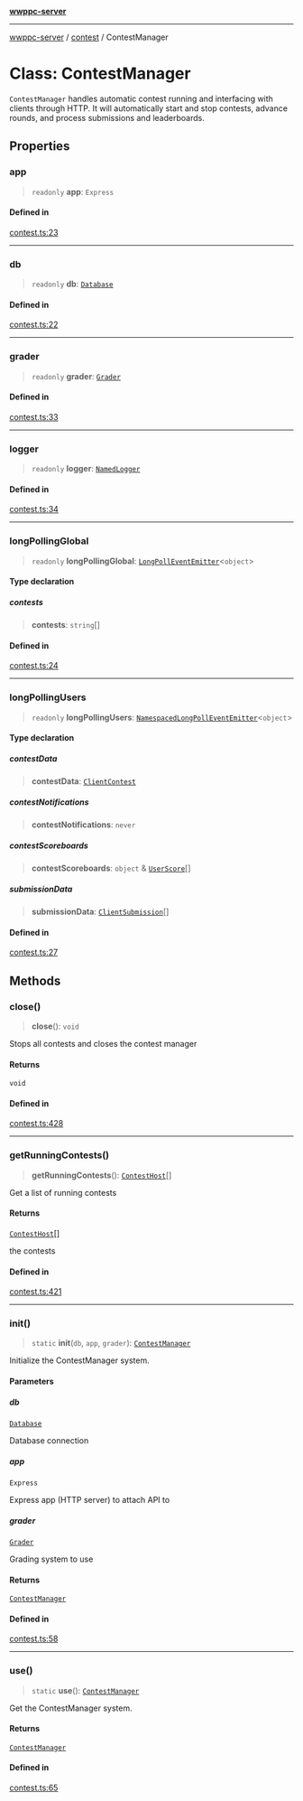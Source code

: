 [**wwppc-server**](../../README.md)

***

[wwppc-server](../../modules.md) / [contest](../README.md) / ContestManager

# Class: ContestManager

`ContestManager` handles automatic contest running and interfacing with clients through HTTP.
It will automatically start and stop contests, advance rounds, and process submissions and leaderboards.

## Properties

### app

> `readonly` **app**: `Express`

#### Defined in

[contest.ts:23](https://github.com/WWPPC/WWPPC-server/blob/2dee3653c422ea6b91c8bffad27d9e2a1aa16711/src/contest.ts#L23)

***

### db

> `readonly` **db**: [`Database`](../../database/classes/Database.md)

#### Defined in

[contest.ts:22](https://github.com/WWPPC/WWPPC-server/blob/2dee3653c422ea6b91c8bffad27d9e2a1aa16711/src/contest.ts#L22)

***

### grader

> `readonly` **grader**: [`Grader`](../../grader/classes/Grader.md)

#### Defined in

[contest.ts:33](https://github.com/WWPPC/WWPPC-server/blob/2dee3653c422ea6b91c8bffad27d9e2a1aa16711/src/contest.ts#L33)

***

### logger

> `readonly` **logger**: [`NamedLogger`](../../log/classes/NamedLogger.md)

#### Defined in

[contest.ts:34](https://github.com/WWPPC/WWPPC-server/blob/2dee3653c422ea6b91c8bffad27d9e2a1aa16711/src/contest.ts#L34)

***

### longPollingGlobal

> `readonly` **longPollingGlobal**: [`LongPollEventEmitter`](../../netUtil/classes/LongPollEventEmitter.md)\<`object`\>

#### Type declaration

##### contests

> **contests**: `string`[]

#### Defined in

[contest.ts:24](https://github.com/WWPPC/WWPPC-server/blob/2dee3653c422ea6b91c8bffad27d9e2a1aa16711/src/contest.ts#L24)

***

### longPollingUsers

> `readonly` **longPollingUsers**: [`NamespacedLongPollEventEmitter`](../../netUtil/classes/NamespacedLongPollEventEmitter.md)\<`object`\>

#### Type declaration

##### contestData

> **contestData**: [`ClientContest`](../../api/type-aliases/ClientContest.md)

##### contestNotifications

> **contestNotifications**: `never`

##### contestScoreboards

> **contestScoreboards**: `object` & [`UserScore`](../../scorer/type-aliases/UserScore.md)[]

##### submissionData

> **submissionData**: [`ClientSubmission`](../../api/type-aliases/ClientSubmission.md)[]

#### Defined in

[contest.ts:27](https://github.com/WWPPC/WWPPC-server/blob/2dee3653c422ea6b91c8bffad27d9e2a1aa16711/src/contest.ts#L27)

## Methods

### close()

> **close**(): `void`

Stops all contests and closes the contest manager

#### Returns

`void`

#### Defined in

[contest.ts:428](https://github.com/WWPPC/WWPPC-server/blob/2dee3653c422ea6b91c8bffad27d9e2a1aa16711/src/contest.ts#L428)

***

### getRunningContests()

> **getRunningContests**(): [`ContestHost`](ContestHost.md)[]

Get a list of running contests

#### Returns

[`ContestHost`](ContestHost.md)[]

the contests

#### Defined in

[contest.ts:421](https://github.com/WWPPC/WWPPC-server/blob/2dee3653c422ea6b91c8bffad27d9e2a1aa16711/src/contest.ts#L421)

***

### init()

> `static` **init**(`db`, `app`, `grader`): [`ContestManager`](ContestManager.md)

Initialize the ContestManager system.

#### Parameters

##### db

[`Database`](../../database/classes/Database.md)

Database connection

##### app

`Express`

Express app (HTTP server) to attach API to

##### grader

[`Grader`](../../grader/classes/Grader.md)

Grading system to use

#### Returns

[`ContestManager`](ContestManager.md)

#### Defined in

[contest.ts:58](https://github.com/WWPPC/WWPPC-server/blob/2dee3653c422ea6b91c8bffad27d9e2a1aa16711/src/contest.ts#L58)

***

### use()

> `static` **use**(): [`ContestManager`](ContestManager.md)

Get the ContestManager system.

#### Returns

[`ContestManager`](ContestManager.md)

#### Defined in

[contest.ts:65](https://github.com/WWPPC/WWPPC-server/blob/2dee3653c422ea6b91c8bffad27d9e2a1aa16711/src/contest.ts#L65)
